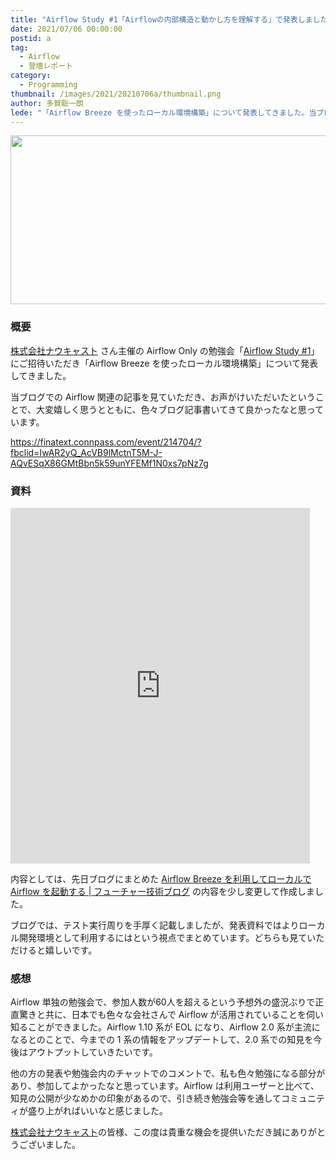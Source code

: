 ```yaml
---
title: "Airflow Study #1「Airflowの内部構造と動かし方を理解する」で発表しました"
date: 2021/07/06 00:00:00
postid: a
tag:
  - Airflow
  - 登壇レポート
category:
  - Programming
thumbnail: /images/2021/20210706a/thumbnail.png
author: 多賀聡一朗
lede: "「Airflow Breeze を使ったローカル環境構築」について発表してきました。当ブログでの Airflow 関連の記事を見ていただき、お声がけいただいたということで、大変嬉しく思うとともに、色々ブログ記事書いてきて良かったなと思っています。"
---
```


<img src="/images/2021/20210706a/top.png" alt="" width="660" height="270" loading="lazy">

### 概要

[株式会社ナウキャスト](https://nowcast.co.jp/) さん主催の Airflow Only の勉強会「[Airflow Study #1](https://finatext.connpass.com/event/214704/?fbclid=IwAR2yQ_AcVB9lMctnT5M-J-AQvESqX86GMtBbn5k59unYFEMf1N0xs7pNz7g)」 にご招待いただき「Airflow Breeze を使ったローカル環境構築」について発表してきました。

当ブログでの Airflow 関連の記事を見ていただき、お声がけいただいたということで、大変嬉しく思うとともに、色々ブログ記事書いてきて良かったなと思っています。

https://finatext.connpass.com/event/214704/?fbclid=IwAR2yQ_AcVB9lMctnT5M-J-AQvESqX86GMtBbn5k59unYFEMf1N0xs7pNz7g

### 資料

<iframe src="https://docs.google.com/presentation/d/e/2PACX-1vQyRMJEMqTOZWoeurqVJA6VSaqNTpqpBCjvA_r8SfGFuNjwLsQjMyt-VZDL5zLPm7Wwtzz5Zms5TPvO/embed?start=false&loop=false&delayms=3000" frameborder="0" width="95%" height="569" allowfullscreen="true" mozallowfullscreen="true" webkitallowfullscreen="true"></iframe>

内容としては、先日ブログにまとめた [Airflow Breeze を利用してローカルで Airflow を起動する | フューチャー技術ブログ](https://future-architect.github.io/articles/20210528a/) の内容を少し変更して作成しました。

ブログでは、テスト実行周りを手厚く記載しましたが、発表資料ではよりローカル開発環境として利用するにはという視点でまとめています。どちらも見ていただけると嬉しいです。

### 感想

Airflow 単独の勉強会で、参加人数が60人を超えるという予想外の盛況ぶりで正直驚きと共に、日本でも色々な会社さんで Airflow が活用されていることを伺い知ることができました。Airflow 1.10 系が EOL になり、Airflow 2.0 系が主流になるとのことで、今までの 1 系の情報をアップデートして、2.0 系での知見を今後はアウトプットしていきたいです。

他の方の発表や勉強会内のチャットでのコメントで、私も色々勉強になる部分があり、参加してよかったなと思っています。Airflow は利用ユーザーと比べて、知見の公開が少なめかの印象があるので、引き続き勉強会等を通してコミュニティが盛り上がればいいなと感じました。

[株式会社ナウキャスト](https://nowcast.co.jp/)の皆様、この度は貴重な機会を提供いただき誠にありがとうございました。
